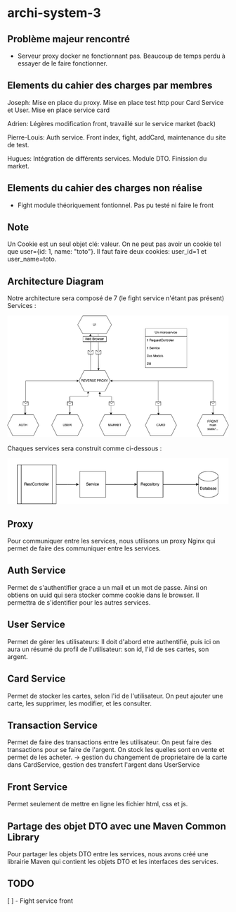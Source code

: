 # archi-system-3

## Problème majeur rencontré

- Serveur proxy docker ne fonctionnant pas. Beaucoup de temps perdu à essayer de le faire fonctionner.

## Elements du cahier des charges par membres

Joseph: Mise en place du proxy. Mise en place test http pour Card Service et User. Mise en place service card

Adrien: Légères modification front, travaillé sur le service market (back)

Pierre-Louis: Auth service. Front index, fight, addCard, maintenance du site de test.

Hugues: Intégration de différents services. Module DTO. Finission du market. 

## Elements du cahier des charges non réalise

- Fight module théoriquement fontionnel. Pas pu testé ni faire le front

## Note

Un Cookie est un seul objet clé: valeur. On ne peut pas avoir un cookie tel que user={id: 1, name: "toto"}. Il faut faire deux cookies: user_id=1 et user_name=toto.

## Architecture Diagram

Notre architecture sera composé de 7 (le fight service n'étant pas présent) Services :

![Architecture Diagram](./docs/archi.png)

Chaques services sera construit comme ci-dessous :

![Service Diagram](./docs/microService.png)

## Proxy

Pour communiquer entre les services, nous utilisons un proxy Nginx qui permet de faire des communiquer entre les services.

## Auth Service 

Permet de s'authentifier grace a un mail et un mot de passe. Ainsi on obtiens on uuid qui sera stocker comme cookie dans le browser. Il permettra de s'identifier pour les autres services.

## User Service

Permet de gérer les utilisateurs: Il doit d'abord etre authentifié, puis ici on aura un résumé du profil de l'utilisateur: son id, l'id de ses cartes, son argent.

## Card Service

Permet de stocker les cartes, selon l'id de l'utilisateur. On peut ajouter une carte, les supprimer, les modifier, et les consulter.

## Transaction Service

Permet de faire des transactions entre les utilisateur. On peut faire des transactions pour se faire de l'argent. On stock les quelles sont en vente et permet de les acheter.
-> gestion du changement de proprietaire de la carte dans CardService, gestion des transfert l'argent dans UserService

## Front Service

Permet seulement de mettre en ligne les fichier html, css et js.

## Partage des objet DTO avec une Maven Common Library

Pour partager les objets DTO entre les services, nous avons créé une librairie Maven qui contient les objets DTO et les interfaces des services.

## TODO

[ ] - Fight service front
